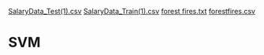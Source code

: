 [SalaryData_Test(1).csv](https://github.com/OmkarBulland/SVM/files/10811818/SalaryData_Test.1.csv)
[SalaryData_Train(1).csv](https://github.com/OmkarBulland/SVM/files/10811819/SalaryData_Train.1.csv)
[forest fires.txt](https://github.com/OmkarBulland/SVM/files/10715530/forest.fires.txt)
[forestfires.csv](https://github.com/OmkarBulland/SVM/files/10715531/forestfires.csv)
# SVM
